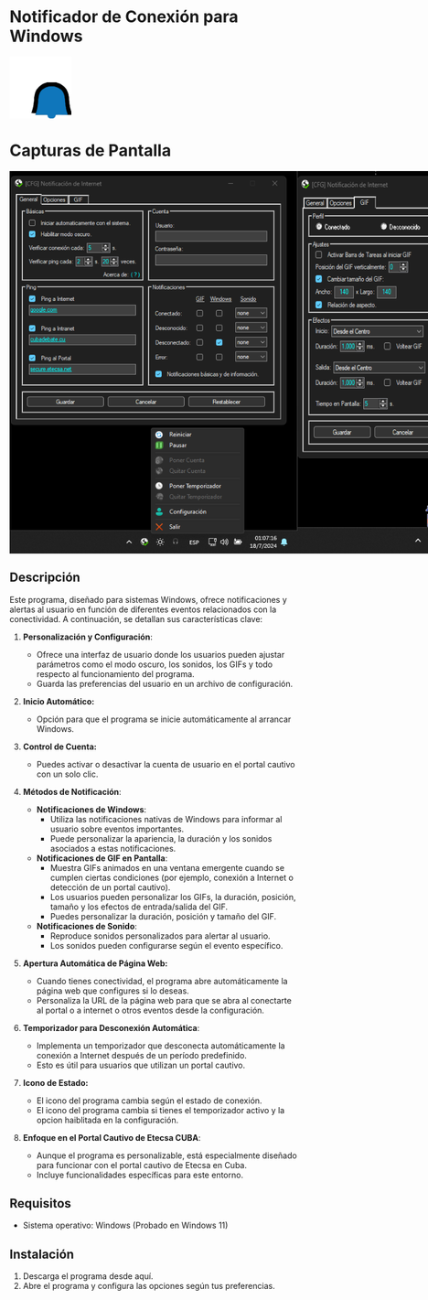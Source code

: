 # Notificador de Conexión para Windows

<div style="display:flex;">
  <img src="./Capturas de Pantalla/Logo.png" style="width: 108px;">
</div>

# Capturas de Pantalla

<div style="display:flex;">
  <img src="./Capturas de Pantalla/1.png" style="width: 100%;">
  <img src="./Capturas de Pantalla/2.png" style="width: 100%;">
</div>

## Descripción

Este programa, diseñado para sistemas Windows, ofrece notificaciones y alertas al usuario en función de diferentes eventos relacionados con la conectividad. A continuación, se detallan sus características clave:

1. **Personalización y Configuración**:
   - Ofrece una interfaz de usuario donde los usuarios pueden ajustar parámetros como el modo oscuro, los sonidos, los GIFs y todo respecto al funcionamiento del programa.
   - Guarda las preferencias del usuario en un archivo de configuración.
   
2. **Inicio Automático:**
   - Opción para que el programa se inicie automáticamente al arrancar Windows.
   
3. **Control de Cuenta:**
   - Puedes activar o desactivar la cuenta de usuario en el portal cautivo con un solo clic.
   
4. **Métodos de Notificación**:
   - **Notificaciones de Windows**:
	 - Utiliza las notificaciones nativas de Windows para informar al usuario sobre eventos importantes.
	 - Puede personalizar la apariencia, la duración y los sonidos asociados a estas notificaciones.
   - **Notificaciones de GIF en Pantalla**:
     - Muestra GIFs animados en una ventana emergente cuando se cumplen ciertas condiciones (por ejemplo, conexión a Internet o detección de un portal cautivo).
     - Los usuarios pueden personalizar los GIFs, la duración, posición, tamaño y los efectos de entrada/salida del GIF.
	 - Puedes personalizar la duración, posición y tamaño del GIF.
   - **Notificaciones de Sonido**:
     - Reproduce sonidos personalizados para alertar al usuario.
     - Los sonidos pueden configurarse según el evento específico.

5. **Apertura Automática de Página Web:**
   - Cuando tienes conectividad, el programa abre automáticamente la página web que configures si lo deseas.
   - Personaliza la URL de la página web para que se abra al conectarte al portal o a internet o otros eventos desde la configuración.
   
6. **Temporizador para Desconexión Automática**:
   - Implementa un temporizador que desconecta automáticamente la conexión a Internet después de un período predefinido.
   - Esto es útil para usuarios que utilizan un portal cautivo.
   
7. **Icono de Estado:**
   - El icono del programa cambia según el estado de conexión.
   - El icono del programa cambia si tienes el temporizador activo y la opcion haiblitada en la configuración.

8. **Enfoque en el Portal Cautivo de Etecsa CUBA**:
   - Aunque el programa es personalizable, está especialmente diseñado para funcionar con el portal cautivo de Etecsa en Cuba.
   - Incluye funcionalidades específicas para este entorno.

## Requisitos
- Sistema operativo: Windows (Probado en Windows 11)

## Instalación
1. Descarga el programa desde aquí.
2. Abre el programa y configura las opciones según tus preferencias.

